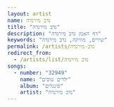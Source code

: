 ```yaml
---
layout: artist
name: נדב מירנדה
title: "נדב מירנדה"
description: "דף האמן נדב מירנדה"
keywords: "שירים, מוזיקה, נדב מירנדה"
permalink: /artists/נדב-מירנדה
redirect_from:
  - /artists/list/נדב מירנדה
songs:
  - number: "32949"
    name: "ילדים טובים"
    album: "סינגלים"
    artist: "נדב מירנדה"
---
```

